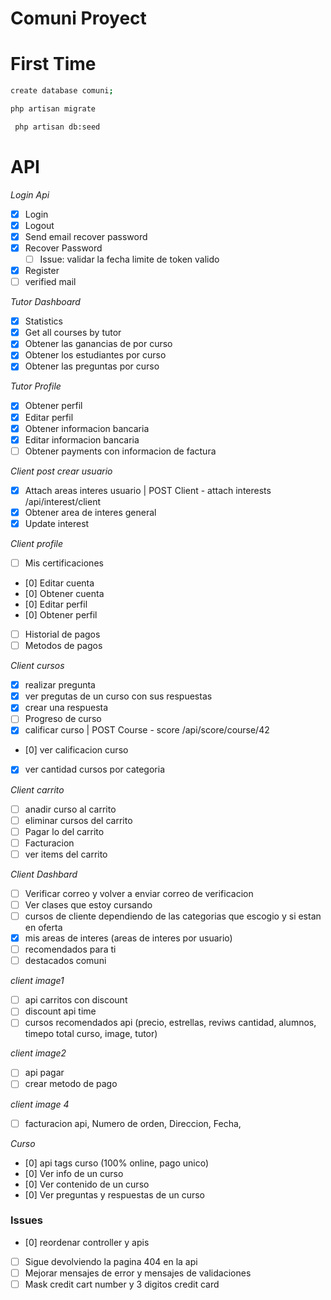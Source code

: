 # Comuni Proyect

# First Time

```sh
create database comuni;
```

```sh
php artisan migrate
```

```sh
 php artisan db:seed
```

# API

_Login Api_

-   [x] Login
-   [x] Logout
-   [x] Send email recover password
-   [x] Recover Password
    -   [ ] Issue: validar la fecha limite de token valido
-   [x] Register
-   [ ] verified mail

_Tutor Dashboard_

-   [x] Statistics
-   [x] Get all courses by tutor
-   [x] Obtener las ganancias de por curso
-   [x] Obtener los estudiantes por curso
-   [x] Obtener las preguntas por curso

_Tutor Profile_

-   [x] Obtener perfil
-   [x] Editar perfil
-   [x] Obtener informacion bancaria
-   [x] Editar informacion bancaria
-   [ ] Obtener payments con informacion de factura

_Client post crear usuario_

-   [x] Attach areas interes usuario | POST Client - attach interests /api/interest/client
-   [x] Obtener area de interes general
-   [x] Update interest

_Client profile_

-   [ ] Mis certificaciones
-   [0] Editar cuenta
-   [0] Obtener cuenta
-   [0] Editar perfil
-   [0] Obtener perfil
-   [ ] Historial de pagos
-   [ ] Metodos de pagos

_Client cursos_

-   [x] realizar pregunta
-   [x] ver pregutas de un curso con sus respuestas
-   [x] crear una respuesta
-   [ ] Progreso de curso
-   [x] calificar curso | POST Course - score /api/score/course/42
-   [0] ver calificacion curso
-   [x] ver cantidad cursos por categoria

_Client carrito_

-   [ ] anadir curso al carrito
-   [ ] eliminar cursos del carrito
-   [ ] Pagar lo del carrito
-   [ ] Facturacion
-   [ ] ver items del carrito

_Client Dashbard_

-   [ ] Verificar correo y volver a enviar correo de verificacion
-   [ ] Ver clases que estoy cursando
-   [ ] cursos de cliente dependiendo de las categorias que escogio y si estan en oferta
-   [x] mis areas de interes (areas de interes por usuario)
-   [ ] recomendados para ti
-   [ ] destacados comuni

_client image1_

-   [ ] api carritos con discount
-   [ ] discount api time
-   [ ] cursos recomendados api (precio, estrellas, reviws cantidad, alumnos, timepo total curso, image, tutor)

_client image2_

-   [ ] api pagar
-   [ ] crear metodo de pago

_client image 4_

-   [ ] facturacion api, Numero de orden, Direccion, Fecha,

_Curso_

-   [0] api tags curso (100% online, pago unico)
-   [0] Ver info de un curso
-   [0] Ver contenido de un curso
-   [0] Ver preguntas y respuestas de un curso

### Issues

-   [0] reordenar controller y apis
-   [ ] Sigue devolviendo la pagina 404 en la api
-   [ ] Mejorar mensajes de error y mensajes de validaciones
-   [ ] Mask credit cart number y 3 digitos credit card
